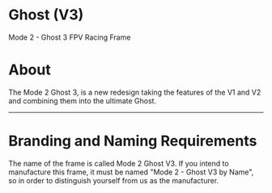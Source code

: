 # Ghost (V3) #
Mode 2 - Ghost 3 FPV Racing Frame

# About #
The Mode 2 Ghost 3, is a new redesign taking the features of the V1 and V2 and combining them into the ultimate Ghost. 

----------

# Branding and Naming Requirements #
The name of the frame is called Mode 2 Ghost V3. If you intend to manufacture this frame, it must be named "Mode 2 - Ghost V3 by Name", so in order to distinguish yourself from us as the manufacturer.
